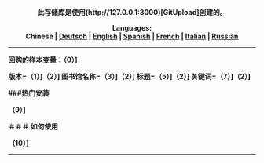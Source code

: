 <p align="center"><b>此存储库是使用(http://127.0.0.1:3000)[GitUpload]创建的。</p>

<p align="center"><b>Languages:</b><br /><b>Chinese</b> | <a href="https://github.com/markolofsen/sigmasms/blob/master/README_de.md">Deutsch</a> | <a href="https://github.com/markolofsen/sigmasms/blob/master/README.md">English</a> | <a href="https://github.com/markolofsen/sigmasms/blob/master/README_es.md">Spanish</a> | <a href="https://github.com/markolofsen/sigmasms/blob/master/README_fr.md">French</a> | <a href="https://github.com/markolofsen/sigmasms/blob/master/README_it.md">Italian</a> | <a href="https://github.com/markolofsen/sigmasms/blob/master/README_ru.md">Russian</a></p>

---

回购的样本变量：（0）]

版本=（1）]（2）]
图书馆名称=（3）]（2）]
标题=（5）]（2）]
关键词=（7）]（2）]

###热门安装

（9）]


＃＃＃ 如何使用

（10）]



---

